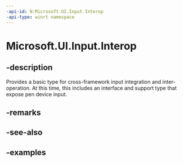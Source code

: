 ```yaml
---
-api-id: N:Microsoft.UI.Input.Interop
-api-type: winrt namespace
---
```


# Microsoft.UI.Input.Interop

## -description

Provides a basic type for cross-framework input integration and inter-operation. At this time, this includes an interface and support type that expose pen device input.

## -remarks

## -see-also

## -examples
